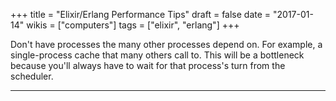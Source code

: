 +++
title = "Elixir/Erlang Performance Tips"
draft = false
date = "2017-01-14"
wikis = ["computers"]
tags = ["elixir", "erlang"]
+++

Don't have processes the many other processes depend on. For example, a
single-process cache that many others call to. This will be a bottleneck
because you'll always have to wait for that process's turn from the scheduler.

---
